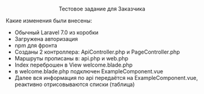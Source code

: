 <p align="center">Тестовое задание для Заказчика</p>
<p align="left">Какие изменения были внесены:</p>
<ul>
    <li>Обычный Laravel 7.0 из коробки</li>
    <li>Загружена авторизация</li>
    <li>npm для фронта</li>
    <li>Созданы 2 контроллера: ApiController.php и PageController.php</li>
    <li>Маршруты прописаны в: api.php и web.php</li>
    <li>Index переброшен в View welcome.blade.php</li>
    <li>в welcome.blade.php подключен ExampleComponent.vue</li>
    <li>Далее вся информация по api передаётся на ExampleComponent.vue, реактивно отрисовываются списки (таблица)</li>
</p>
